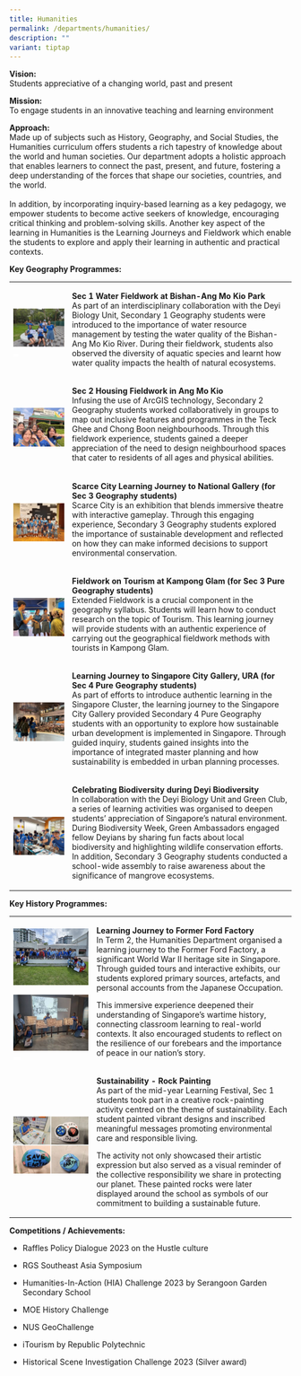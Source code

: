 ```yaml
---
title: Humanities
permalink: /departments/humanities/
description: ""
variant: tiptap
---
```

<p><strong>Vision:</strong> 
<br>Students appreciative of a changing world, past and present</p>
<p><strong>Mission:</strong> 
<br>To engage students in an innovative teaching and learning environment</p>
<p><strong>Approach:</strong> 
<br>Made up of subjects such as History, Geography, and Social Studies, the
Humanities curriculum offers students a rich tapestry of knowledge about
the world and human societies. Our department adopts a holistic approach
that enables learners to connect the past, present, and future, fostering
a deep understanding of the forces that shape our societies, countries,
and the world.
<br>
<br>In addition, by incorporating inquiry-based learning as a key pedagogy,
we empower students to become active seekers of knowledge, encouraging
critical thinking and problem-solving skills. Another key aspect of the
learning in Humanities is the Learning Journeys and Fieldwork which enable
the students to explore and apply their learning in authentic and practical
contexts.</p>
<p><strong>Key Geography Programmes:</strong>
</p>
<table style="minWidth: 75px">
<colgroup>
<col>
<col>
<col>
</colgroup>
<tbody>
<tr>
<td rowspan="1" colspan="2">
<p></p>
<div class="isomer-image-wrapper">
<img style="width: 100%" height="auto" width="100%" alt="" src="/images/Departments/Humanities/2025_Sec_1_Water_Fieldwork.jpg">
</div>
<div class="isomer-image-wrapper">
<img style="width: 10%;" height="auto" width="100%" alt="" src="/images/white_square_2.jpg">
</div>
</td>
<td rowspan="1" colspan="1">
<p><strong>Sec 1 Water Fieldwork at Bishan-Ang Mo Kio Park</strong>
<br>As part of an interdisciplinary collaboration with the Deyi Biology Unit,
Secondary 1 Geography students were introduced to the importance of water
resource management by testing the water quality of the Bishan-Ang Mo Kio
River. During their fieldwork, students also observed the diversity of
aquatic species and learnt how water quality impacts the health of natural
ecosystems.</p>
</td>
</tr>
<tr>
<td rowspan="1" colspan="2">
<p></p>
<div class="isomer-image-wrapper">
<img style="width: 100%" height="auto" width="100%" alt="" src="/images/Departments/Humanities/2025_Sec_2_Housing_Fieldwork.jpg">
</div>
</td>
<td rowspan="1" colspan="1">
<p><strong>Sec 2 Housing Fieldwork in Ang Mo Kio</strong>
<br>Infusing the use of ArcGIS technology, Secondary 2 Geography students
worked collaboratively in groups to map out inclusive features and programmes
in the Teck Ghee and Chong Boon neighbourhoods. Through this fieldwork
experience, students gained a deeper appreciation of the need to design
neighbourhood spaces that cater to residents of all ages and physical abilities.</p>
</td>
</tr>
<tr>
<td rowspan="1" colspan="2">
<p></p>
<div class="isomer-image-wrapper">
<img style="width: 100%" height="auto" width="100%" alt="" src="/images/Departments/Humanities/2025_Sec_3_Scarce_City_LJ_to_National_Gallery.jpg">
</div>
</td>
<td rowspan="1" colspan="1">
<p><strong>Scarce City Learning Journey to National Gallery (for Sec 3 Geography students)</strong>
<br>Scarce City is an exhibition that blends immersive theatre with interactive
gameplay. Through this engaging experience, Secondary 3 Geography students
explored the importance of sustainable development and reflected on how
they can make informed decisions to support environmental conservation.</p>
</td>
</tr>
<tr>
<td rowspan="1" colspan="2">
<p></p>
<div class="isomer-image-wrapper">
<img style="width: 100%" height="auto" width="100%" alt="" src="/images/Departments/Humanities/2025_Sec_3_Geo_Fieldwork_on_Tourism_at_Kampong_Glam.jpg">
</div>
</td>
<td rowspan="1" colspan="1">
<p><strong>Fieldwork on Tourism at Kampong Glam (for Sec 3 Pure Geography students)</strong>
<br>Extended Fieldwork is a crucial component in the geography syllabus. Students
will learn how to conduct research on the topic of Tourism. This learning
journey will provide students with an authentic experience of carrying
out the geographical fieldwork methods with tourists in Kampong Glam.</p>
</td>
</tr>
<tr>
<td rowspan="1" colspan="2">
<p></p>
<div class="isomer-image-wrapper">
<img style="width: 100%" height="auto" width="100%" alt="" src="/images/Departments/Humanities/2025_Sec_4_LJ_to_Singapore_City.jpg">
</div>
</td>
<td rowspan="1" colspan="1">
<p><strong>Learning Journey to Singapore City Gallery, URA (for Sec 4 Pure Geography students)</strong>
<br>As part of efforts to introduce authentic learning in the Singapore Cluster,
the learning journey to the Singapore City Gallery provided Secondary 4
Pure Geography students with an opportunity to explore how sustainable
urban development is implemented in Singapore. Through guided inquiry,
students gained insights into the importance of integrated master planning
and how sustainability is embedded in urban planning processes.</p>
</td>
</tr>
<tr>
<td rowspan="1" colspan="2">
<p></p>
<div class="isomer-image-wrapper">
<img style="width: 100%" height="auto" width="100%" alt="" src="/images/Departments/Humanities/2025_Celebrating_Biodiversity.jpg">
</div>
</td>
<td rowspan="1" colspan="1">
<p><strong>Celebrating Biodiversity during Deyi Biodiversity</strong>
<br>In collaboration with the Deyi Biology Unit and Green Club, a series of
learning activities was organised to deepen students’ appreciation of Singapore’s
natural environment. During Biodiversity Week, Green Ambassadors engaged
fellow Deyians by sharing fun facts about local biodiversity and highlighting
wildlife conservation efforts. In addition, Secondary 3 Geography students
conducted a school-wide assembly to raise awareness about the significance
of mangrove ecosystems.</p>
</td>
</tr>
</tbody>
</table>
<p></p>
<p><strong>Key History Programmes:</strong>
</p>
<table style="minWidth: 75px">
<colgroup>
<col>
<col>
<col>
</colgroup>
<tbody>
<tr>
<td rowspan="1" colspan="2">
<p></p>
<div class="isomer-image-wrapper">
<img style="width: 100%" height="auto" width="100%" alt="" src="/images/Departments/Humanities/2025_LJ_to_Former_Ford_Factory.jpg">
</div>
<p></p>
<div class="isomer-image-wrapper">
<img style="width: 100%" height="auto" width="100%" alt="" src="/images/Departments/Humanities/2025_LJ_to_Former_Ford_Factory_2.jpg">
</div>
<div class="isomer-image-wrapper">
<img style="width: 10%;" height="auto" width="100%" alt="" src="/images/white_square_2.jpg">
</div>
</td>
<td rowspan="1" colspan="1">
<p><strong>Learning Journey to Former Ford Factory</strong>
<br>In Term 2, the Humanities Department organised a learning journey to the
Former Ford Factory, a significant World War II heritage site in Singapore.
Through guided tours and interactive exhibits, our students explored primary
sources, artefacts, and personal accounts from the Japanese Occupation.</p>
<p></p>
<p>This immersive experience deepened their understanding of Singapore’s
wartime history, connecting classroom learning to real-world contexts.
It also encouraged students to reflect on the resilience of our forebears
and the importance of peace in our nation’s story.</p>
</td>
</tr>
<tr>
<td rowspan="1" colspan="2">
<p></p>
<div class="isomer-image-wrapper">
<img style="width: 100%" height="auto" width="100%" alt="" src="/images/Departments/Humanities/2025_Rock_Painting.jpg">
</div>
</td>
<td rowspan="1" colspan="1">
<p><strong>Sustainability - Rock Painting</strong>
<br>As part of the mid-year Learning Festival, Sec 1 students took part in
a creative rock-painting activity centred on the theme of sustainability.
Each student painted vibrant designs and inscribed meaningful messages
promoting environmental care and responsible living.</p>
<p></p>
<p>The activity not only showcased their artistic expression but also served
as a visual reminder of the collective responsibility we share in protecting
our planet. These painted rocks were later displayed around the school
as symbols of our commitment to building a sustainable future.</p>
</td>
</tr>
</tbody>
</table>
<p><strong>Competitions / Achievements:</strong>
</p>
<ul data-tight="true" class="tight">
<li>
<p>Raffles Policy Dialogue 2023 on the Hustle culture</p>
</li>
<li>
<p>RGS Southeast Asia Symposium</p>
</li>
<li>
<p>Humanities-In-Action (HIA) Challenge 2023 by Serangoon Garden Secondary
School</p>
</li>
<li>
<p>MOE History Challenge</p>
</li>
<li>
<p>NUS GeoChallenge</p>
</li>
<li>
<p>iTourism by Republic Polytechnic</p>
</li>
<li>
<p>Historical Scene Investigation Challenge 2023 (Silver award)</p>
</li>
</ul>
<p></p>
<p></p>
<p></p>
<p></p>